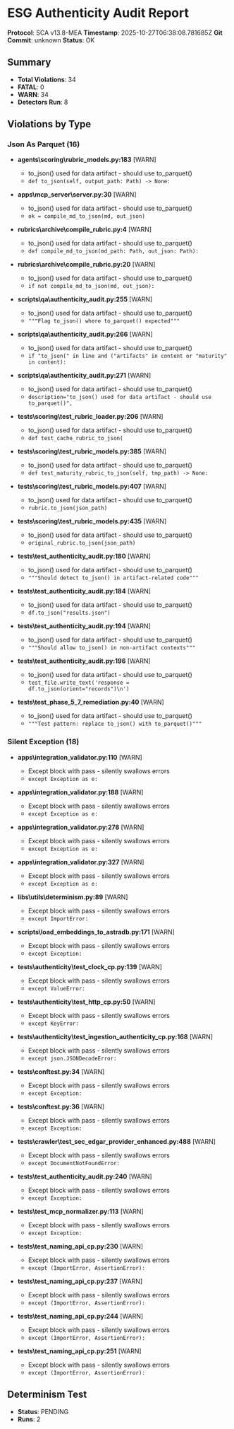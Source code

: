 # ESG Authenticity Audit Report

**Protocol**: SCA v13.8-MEA
**Timestamp**: 2025-10-27T06:38:08.781685Z
**Git Commit**: unknown
**Status**: OK

## Summary

- **Total Violations**: 34
- **FATAL**: 0
- **WARN**: 34
- **Detectors Run**: 8

## Violations by Type


### Json As Parquet (16)

- **agents\scoring\rubric_models.py:183** [WARN]
  - to_json() used for data artifact - should use to_parquet()
  - `def to_json(self, output_path: Path) -> None:`

- **apps\mcp_server\server.py:30** [WARN]
  - to_json() used for data artifact - should use to_parquet()
  - `ok = compile_md_to_json(md, out_json)`

- **rubrics\archive\compile_rubric.py:4** [WARN]
  - to_json() used for data artifact - should use to_parquet()
  - `def compile_md_to_json(md_path: Path, out_json: Path):`

- **rubrics\archive\compile_rubric.py:20** [WARN]
  - to_json() used for data artifact - should use to_parquet()
  - `if not compile_md_to_json(md, out_json):`

- **scripts\qa\authenticity_audit.py:255** [WARN]
  - to_json() used for data artifact - should use to_parquet()
  - `"""Flag to_json() where to_parquet() expected"""`

- **scripts\qa\authenticity_audit.py:266** [WARN]
  - to_json() used for data artifact - should use to_parquet()
  - `if "to_json(" in line and ("artifacts" in content or "maturity" in content):`

- **scripts\qa\authenticity_audit.py:271** [WARN]
  - to_json() used for data artifact - should use to_parquet()
  - `description="to_json() used for data artifact - should use to_parquet()",`

- **tests\scoring\test_rubric_loader.py:206** [WARN]
  - to_json() used for data artifact - should use to_parquet()
  - `def test_cache_rubric_to_json(`

- **tests\scoring\test_rubric_models.py:385** [WARN]
  - to_json() used for data artifact - should use to_parquet()
  - `def test_maturity_rubric_to_json(self, tmp_path) -> None:`

- **tests\scoring\test_rubric_models.py:407** [WARN]
  - to_json() used for data artifact - should use to_parquet()
  - `rubric.to_json(json_path)`

- **tests\scoring\test_rubric_models.py:435** [WARN]
  - to_json() used for data artifact - should use to_parquet()
  - `original_rubric.to_json(json_path)`

- **tests\test_authenticity_audit.py:180** [WARN]
  - to_json() used for data artifact - should use to_parquet()
  - `"""Should detect to_json() in artifact-related code"""`

- **tests\test_authenticity_audit.py:184** [WARN]
  - to_json() used for data artifact - should use to_parquet()
  - `df.to_json("results.json")`

- **tests\test_authenticity_audit.py:194** [WARN]
  - to_json() used for data artifact - should use to_parquet()
  - `"""Should allow to_json() in non-artifact contexts"""`

- **tests\test_authenticity_audit.py:196** [WARN]
  - to_json() used for data artifact - should use to_parquet()
  - `test_file.write_text('response = df.to_json(orient="records")\n')`

- **tests\test_phase_5_7_remediation.py:40** [WARN]
  - to_json() used for data artifact - should use to_parquet()
  - `"""Test pattern: replace to_json() with to_parquet()"""`


### Silent Exception (18)

- **apps\integration_validator.py:110** [WARN]
  - Except block with pass - silently swallows errors
  - `except Exception as e:`

- **apps\integration_validator.py:188** [WARN]
  - Except block with pass - silently swallows errors
  - `except Exception as e:`

- **apps\integration_validator.py:278** [WARN]
  - Except block with pass - silently swallows errors
  - `except Exception as e:`

- **apps\integration_validator.py:327** [WARN]
  - Except block with pass - silently swallows errors
  - `except Exception as e:`

- **libs\utils\determinism.py:89** [WARN]
  - Except block with pass - silently swallows errors
  - `except ImportError:`

- **scripts\load_embeddings_to_astradb.py:171** [WARN]
  - Except block with pass - silently swallows errors
  - `except Exception:`

- **tests\authenticity\test_clock_cp.py:139** [WARN]
  - Except block with pass - silently swallows errors
  - `except ValueError:`

- **tests\authenticity\test_http_cp.py:50** [WARN]
  - Except block with pass - silently swallows errors
  - `except KeyError:`

- **tests\authenticity\test_ingestion_authenticity_cp.py:168** [WARN]
  - Except block with pass - silently swallows errors
  - `except json.JSONDecodeError:`

- **tests\conftest.py:34** [WARN]
  - Except block with pass - silently swallows errors
  - `except Exception:`

- **tests\conftest.py:36** [WARN]
  - Except block with pass - silently swallows errors
  - `except Exception:`

- **tests\crawler\test_sec_edgar_provider_enhanced.py:488** [WARN]
  - Except block with pass - silently swallows errors
  - `except DocumentNotFoundError:`

- **tests\test_authenticity_audit.py:240** [WARN]
  - Except block with pass - silently swallows errors
  - `except Exception:`

- **tests\test_mcp_normalizer.py:113** [WARN]
  - Except block with pass - silently swallows errors
  - `except Exception:`

- **tests\test_naming_api_cp.py:230** [WARN]
  - Except block with pass - silently swallows errors
  - `except (ImportError, AssertionError):`

- **tests\test_naming_api_cp.py:237** [WARN]
  - Except block with pass - silently swallows errors
  - `except (ImportError, AssertionError):`

- **tests\test_naming_api_cp.py:244** [WARN]
  - Except block with pass - silently swallows errors
  - `except (ImportError, AssertionError):`

- **tests\test_naming_api_cp.py:251** [WARN]
  - Except block with pass - silently swallows errors
  - `except (ImportError, AssertionError):`


## Determinism Test

- **Status**: PENDING
- **Runs**: 2
